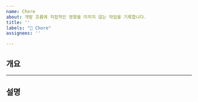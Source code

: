 ```yaml
---
name: Chore
about: 개발 흐름에 직접적인 영향을 미치지 않는 작업을 기록합니다.
title: ''
labels: "📌 Chore"
assignees: ''

---
```


## 개요

---

## 설명
